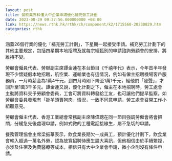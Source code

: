 ```yaml
---
layout: post
title: 餐飲業界料僅大中企業申請優化補充勞工計劃
date: 2023-08-29 09:37:56.000000000 +08:00
link: https://news.rthk.hk/rthk/ch/component/k2/1715560-20230829.htm
categories: rthk
---
```


涵蓋26個行業的優化「補充勞工計劃」，下星期一起接受申請。補充勞工計劃下的其他主要規定，包括四星期本地招聘及就每宗經甄別的申請諮詢勞顧會的安排，將維持不變。

勞顧會僱員代表、勞聯副主席譚金蓮在本台節目《千禧年代》表示，今年首半年發現不少懷疑假本地招聘，航空業、運輸業也有這情況，例如有僱主招聘機場客戶服務員，一月時薪金為1萬4千元，到四月時則下降至1萬1千元，經他們「發聲」，才回升至1萬3千多元。譚金蓮又說，優化計劃之下，僱主在本地招聘時，勞工處會主動將資料交予勞顧會委員，工會可將資料轉發給工友，也可讓他們提早監察。如勞顧會委員發現有「掛羊頭賣狗肉」情況，一致不同意申請，勞工處會召開工作小組聽意見。

勞顧會僱主代表、香港工業總會常務副主席陳偉聰在同一節目強調勞僱會將會把關，分緩急先後處理申請，例如式微的工種電話接線生，屬不急切的申請。

餐務管理協會主席梁振華表示，飲食業長期欠一成員工，預計優化計劃下，飲食業會輸入超過一萬名外勞，認為放寬招聘侍應生屬大喜訊，但他相信由於手續繁複，亦涉及住宿及免費醫療等成本，相信只有大中企業會申請，微小企則沒有條件申請。
